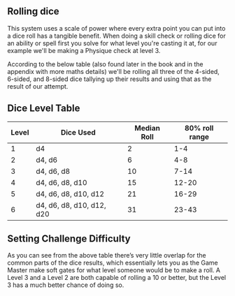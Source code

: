 ## Rolling dice

This system uses a scale of power where every extra point you can put into a dice roll has a tangible benefit. When doing a skill check or rolling dice for an ability or spell first you solve for what level you're casting it at, for our example we'll be making a Physique check at level 3.

According to the below table (also found later in the book and in the appendix with more maths details) we'll be rolling all three of the 4-sided, 6-sided, and 8-sided dice tallying up their results and using that as the result of our attempt.

## Dice Level Table

| Level | Dice Used                 | Median Roll | 80% roll range |
| ----- | ------------------------- | ----------- | -------------- |
| 1     | d4                        | 2           | 1-4            |
| 2     | d4, d6                    | 6           | 4-8            |
| 3     | d4, d6, d8                | 10          | 7-14           |
| 4     | d4, d6, d8, d10           | 15          | 12-20          |
| 5     | d4, d6, d8, d10, d12      | 21          | 16-29          |
| 6     | d4, d6, d8, d10, d12, d20 | 31          | 23-43          |

## Setting Challenge Difficulty

As you can see from the above table there’s very little overlap for the common parts of the dice results, which essentially lets you as the Game Master make soft gates for what level someone would be to make a roll. A Level 3 and a Level 2 are both capable of rolling a 10 or better, but the Level 3 has a much better chance of doing so.

